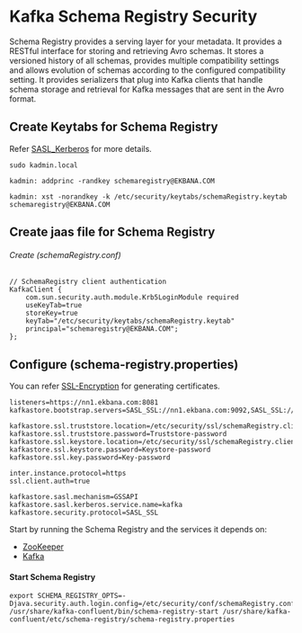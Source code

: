 # Kafka Schema Registry Security

Schema Registry provides a serving layer for your metadata. It provides a RESTful interface for storing and retrieving Avro schemas. It stores a versioned 
history of all schemas, provides multiple compatibility settings and allows evolution of schemas according to the configured compatibility setting. It provides 
serializers that plug into Kafka clients that handle schema storage and retrieval for Kafka messages that are sent in the Avro format.

## Create Keytabs for Schema Registry

Refer [SASL_Kerberos](../sasl_ssl/sasl_kerberos.md) for more details.

```
sudo kadmin.local

kadmin: addprinc -randkey schemaregistry@EKBANA.COM

kadmin: xst -norandkey -k /etc/security/keytabs/schemaRegistry.keytab schemaregistry@EKBANA.COM
```

## Create jaas file for Schema Registry

###### Create (schemaRegistry.conf)

```
// SchemaRegistry client authentication
KafkaClient {
    com.sun.security.auth.module.Krb5LoginModule required
    useKeyTab=true
    storeKey=true
    keyTab="/etc/security/keytabs/schemaRegistry.keytab"
    principal="schemaregistry@EKBANA.COM";
};
```

## Configure (schema-registry.properties)

You can refer [SSL-Encryption](../sasl_ssl/ssl-encryption.md) for generating certificates.

```
listeners=https://nn1.ekbana.com:8081
kafkastore.bootstrap.servers=SASL_SSL://nn1.ekbana.com:9092,SASL_SSL://nn2.ekbana.com:9092,SASL_SSL://dn1.ekbana.com:9092

kafkastore.ssl.truststore.location=/etc/security/ssl/schemaRegistry.client.truststore.jks
kafkastore.ssl.truststore.password=Truststore-password
kafkastore.ssl.keystore.location=/etc/security/ssl/schemaRegistry.client.keystore.jks
kafkastore.ssl.keystore.password=Keystore-password
kafkastore.ssl.key.password=Key-password

inter.instance.protocol=https
ssl.client.auth=true

kafkastore.sasl.mechanism=GSSAPI
kafkastore.sasl.kerberos.service.name=kafka
kafkastore.security.protocol=SASL_SSL
```

Start by running the Schema Registry and the services it depends on:

- [ZooKeeper](zookeeper.md#start-zookeeper) 
- [Kafka](kafka_server.md#start-kafka-server)

#### Start Schema Registry

```
export SCHEMA_REGISTRY_OPTS=-Djava.security.auth.login.config=/etc/security/conf/schemaRegistry.conf
/usr/share/kafka-confluent/bin/schema-registry-start /usr/share/kafka-confluent/etc/schema-registry/schema-registry.properties
```
